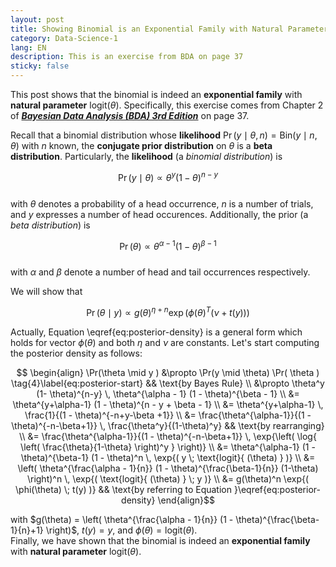 ```yaml
---
layout: post
title: Showing Binomial is an Exponential Family with Natural Parameter
category: Data-Science-1
lang: EN
description: This is an exercise from BDA on page 37
sticky: false
---
```


This post shows that the binomial is indeed an **exponential family** with **natural parameter** $\text{logit}(\theta)$. Specifically, this exercise comes from Chapter 2 of [_**Bayesian Data Analysis (BDA) 3rd Edition**_](http://www.stat.columbia.edu/~gelman/book/BDA3.pdf) on page 37.    
    
Recall that a binomial distribution whose **likelihood** $\Pr(y \mid \theta, n ) = \text{Bin}(y \mid n, \theta)$ with $n$ known, the **conjugate prior distribution** on $\theta$ is a **beta distribution**. Particularly, the **likelihood** (a _binomial distribution_) is

$$ \begin{equation}
  \Pr( y \mid \theta ) \propto \theta^y (1 - \theta)^{n-y} \tag{1}\label{eq:likelihood}
\end{equation}$$    
with $\theta$ denotes a probability of a head occurrence, $n$ is a number of trials, and $y$ expresses a number of head occurences. Additionally, the prior (a _beta distribution_) is

$$ \begin{equation}
  \Pr( \theta ) \propto \theta^{\alpha - 1} (1 - \theta)^{\beta - 1} \tag{2}\label{eq:prior}
\end{equation}$$    
with $\alpha$ and $\beta$ denote a number of head and tail occurrences respectively. 

We will show that 

$$ \begin{equation}
  \Pr(\theta \mid y ) \propto g(\theta)^{\eta + n} \exp{\left( \phi(\theta)^T (\nu + t(y)) \right)} \tag{3}\label{eq:posterior-density}
\end{equation}$$

Actually, Equation \eqref{eq:posterior-density} is a general form which holds for vector $\phi(\theta)$ and both $\eta$ and $\nu$ are constants. Let's start computing the posterior density as follows:

$$ \begin{align}
  \Pr(\theta \mid y ) &\propto \Pr(y \mid \theta) \Pr( \theta )  \tag{4}\label{eq:posterior-start}  && \text{by Bayes Rule} \\
                      &\propto \theta^y (1- \theta)^{n-y} \, \theta^{\alpha - 1} (1 - \theta)^{\beta - 1} \\ 
                      &= \theta^{y+\alpha-1} (1 - \theta)^{n - y + \beta - 1} \\
                      &= \theta^{y+\alpha-1} \,  \frac{1}{(1 - \theta)^{-n+y-\beta +1}} \\
                      &= \frac{\theta^{\alpha-1}}{(1 - \theta)^{-n-\beta+1}} \, \frac{\theta^y}{(1-\theta)^y} && \text{by rearranging} \\
                      &= \frac{\theta^{\alpha-1}}{(1 - \theta)^{-n-\beta+1}} \, \exp{\left( \log{ \left( \frac{\theta}{1-\theta} \right)^y } \right)} \\
                      &= \theta^{\alpha-1} (1 - \theta)^{\beta-1} (1 - \theta)^n \, \exp{( y \; \text{logit}{ (\theta) } )} \\
                      &= \left( \theta^{\frac{\alpha - 1}{n}} (1 - \theta)^{\frac{\beta-1}{n}} (1-\theta)  \right)^n \, \exp{( \text{logit}{ (\theta) } \; y )} \\ 
                      &= g(\theta)^n \exp{( \phi(\theta) \; t(y) )} && \text{by referring to Equation }\eqref{eq:posterior-density}
\end{align}$$

with $g(\theta) = \left( \theta^{\frac{\alpha - 1}{n}} (1 - \theta)^{\frac{\beta-1}{n}+1} \right)$, $t(y) = y$, and $\phi(\theta) = \text{logit}(\theta)$.    
Finally, we have shown that the binomial is indeed an **exponential family** with **natural parameter** $\text{logit}(\theta)$.
 